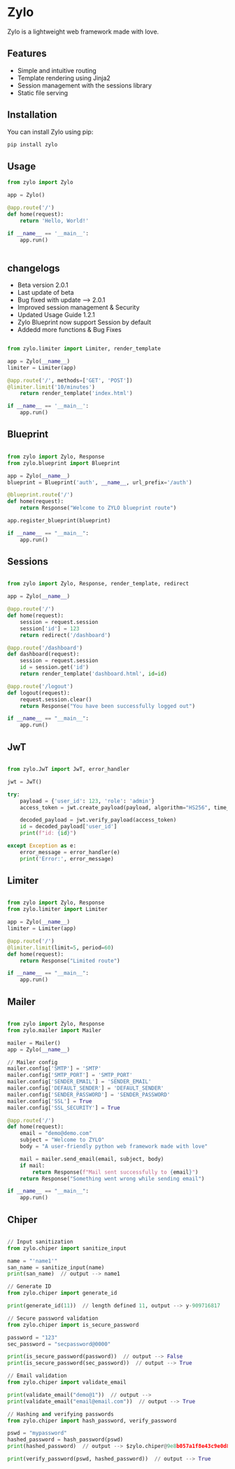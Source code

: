 # Zylo

Zylo is a lightweight web framework made with love.

## Features

- Simple and intuitive routing
- Template rendering using Jinja2
- Session management with the sessions library
- Static file serving

## Installation

You can install Zylo using pip:


```bash
pip install zylo

```

## Usage

```python
from zylo import Zylo

app = Zylo()

@app.route('/')
def home(request):
    return 'Hello, World!'

if __name__ == '__main__':
    app.run()
 
```

## changelogs

- Beta version 2.0.1
- Last update of beta
- Bug fixed with update --> 2.0.1
- Improved session management & Security
- Updated Usage Guide 1.2.1
- Zylo Blueprint now support Session by default
- Addedd more functions & Bug Fixes

```python

from zylo.limiter import Limiter, render_template

app = Zylo(__name__)
limiter = Limiter(app)

@app.route('/', methods=['GET', 'POST'])
@limiter.limit('10/minutes')
    return render_template('index.html')

if __name__ == '__main__':
    app.run()

```

## Blueprint

```python

from zylo import Zylo, Response
from zylo.blueprint import Blueprint

app = Zylo(__name__)
blueprint = Blueprint('auth', __name__, url_prefix='/auth')

@blueprint.route('/')
def home(request):
    return Response("Welcome to ZYLO blueprint route")

app.register_blueprint(blueprint)

if __name__ == "__main__":
    app.run()

```

## Sessions

```python

from zylo import Zylo, Response, render_template, redirect

app = Zylo(__name__)

@app.route('/')
def home(request):
    session = request.session
    session['id'] = 123
    return redirect('/dashboard')

@app.route('/dashboard')
def dashboard(request):
    session = request.session
    id = session.get('id')
    return render_template('dashboard.html', id=id)

@app.route('/logout')
def logout(request):
    request.session.clear()
    return Response("You have been successfully logged out")

if __name__ == "__main__":
    app.run()

```

## JwT

```python

from zylo.JwT import JwT, error_handler

jwt = JwT()

try:
    payload = {'user_id': 123, 'role': 'admin'}
    access_token = jwt.create_payload(payload, algorithm="HS256", time_limit_hours=1)

    decoded_payload = jwt.verify_payload(access_token)
    id = decoded_payload['user_id']
    print(f"id: {id}")

except Exception as e:
    error_message = error_handler(e)
    print('Error:', error_message)

```

## Limiter

```python

from zylo import Zylo, Response
from zylo.limiter import Limiter

app = Zylo(__name__)
limiter = Limiter(app)

@app.route('/')
@limiter.limit(limit=5, period=60)
def home(request):
    return Response("Limited route")

if __name__ == "__main__":
    app.run()

```

## Mailer

```python

from zylo import Zylo, Response
from zylo.mailer import Mailer

mailer = Mailer()
app = Zylo(__name__)

// Mailer config
mailer.config['SMTP'] = 'SMTP'
mailer.config['SMTP_PORT'] = 'SMTP_PORT'
mailer.config['SENDER_EMAIL'] = 'SENDER_EMAIL'
mailer.config['DEFAULT_SENDER'] = 'DEFAULT_SENDER'
mailer.config['SENDER_PASSWORD'] = 'SENDER_PASSWORD'
mailer.config['SSL'] = True
mailer.config['SSL_SECURITY'] = True

@app.route('/')
def home(request):
    email = "demo@demo.com"
    subject = "Welcome to ZYLO"
    body = "A user-friendly python web framework made with love"

    mail = mailer.send_email(email, subject, body)
    if mail:            
        return Response(f"Mail sent successfully to {email}")
    return Response("Something went wrong while sending email")

if __name__ == "__main__":
    app.run()

```

## Chiper

```python

// Input sanitization
from zylo.chiper import sanitize_input

name = "'name1'"
san_name = sanitize_input(name)
print(san_name)  // output --> name1

// Generate ID
from zylo.chiper import generate_id

print(generate_id(11))  // length defined 11, output --> y-909716817

// Secure password validation
from zylo.chiper import is_secure_password

password = "123"
sec_password = "secpassword@0000"

print(is_secure_password(password))  // output --> False
print(is_secure_password(sec_password))  // output --> True

// Email validation
from zylo.chiper import validate_email

print(validate_email("demo@1"))  // output -->
print(validate_email("email@email.com"))  // output --> True

// Hashing and verifying passwords
from zylo.chiper import hash_password, verify_password

pswd = "mypassword"
hashed_password = hash_password(pswd)
print(hashed_password)  // output --> $zylo.chiper@9e8b057a1f8e43c9e0d8d20769c8f516b5ba419998b5ed6fb877452db4c46049b2bd9560da6fef2c3afb047485cebfbab5cad85787b2be1de820ca5ee42ba3bcfb37c6395dcf4e27abf6a02d1926197a

print(verify_password(pswd, hashed_password))  // output --> True

```